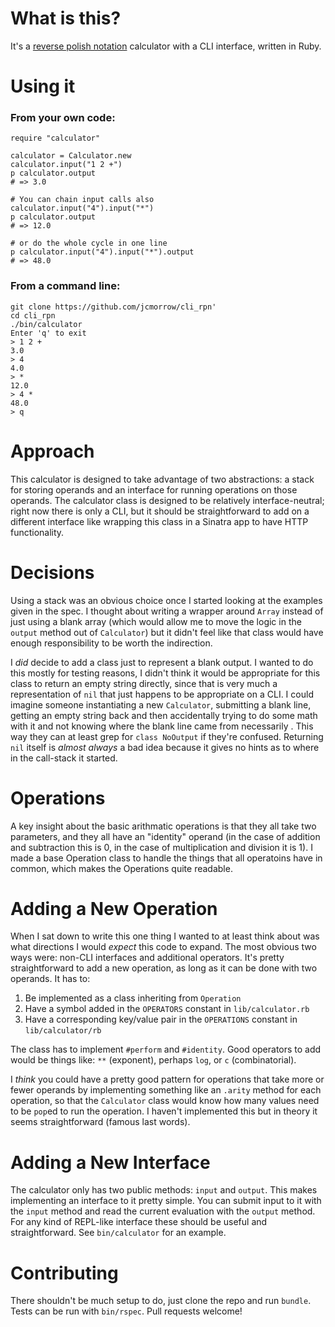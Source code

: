 # What is this?

It's a [reverse polish
notation](https://en.wikipedia.org/wiki/Reverse_Polish_notation) calculator with
a CLI interface, written in Ruby.

# Using it

### From your own code:

``` #ruby
require "calculator"

calculator = Calculator.new
calculator.input("1 2 +")
p calculator.output
# => 3.0

# You can chain input calls also
calculator.input("4").input("*")
p calculator.output
# => 12.0

# or do the whole cycle in one line
p calculator.input("4").input("*").output
# => 48.0
```

### From a command line:

``` #bash
git clone https://github.com/jcmorrow/cli_rpn'
cd cli_rpn
./bin/calculator
Enter 'q' to exit
> 1 2 +
3.0
> 4
4.0
> *
12.0
> 4 *
48.0
> q
```

# Approach

This calculator is designed to take advantage of two abstractions: a stack for
storing operands and an interface for running operations on those operands. The
calculator class is designed to be relatively interface-neutral; right now there
is only a CLI, but it should be straightforward to add on a different interface
like wrapping this class in a Sinatra app to have HTTP functionality.

# Decisions

Using a stack was an obvious choice once I started looking at the examples given
in the spec. I thought about writing a wrapper around `Array` instead of just
using a blank array (which would allow me to move the logic in the `output`
method out of `Calculator`) but it didn't feel like that class would have enough
responsibility to be worth the indirection.

I *did* decide to add a class just to represent a blank output. I wanted to do
this mostly for testing reasons, I didn't think it would be appropriate for this
class to return an empty string directly, since that is very much a
representation of `nil` that just happens to be appropriate on a CLI. I could
imagine someone instantiating a new `Calculator`, submitting a blank line,
getting an empty string back and then accidentally trying to do some math with
it and not knowing where the blank line came from necessarily . This way they
can at least grep for `class NoOutput` if they're confused. Returning `nil`
itself is *almost always* a bad idea because it gives no hints as to
where in the call-stack it started.

# Operations

A key insight about the basic arithmatic operations is that they all take two
parameters, and they all have an "identity" operand (in the case of addition
and subtraction this is 0, in the case of multiplication and division it is 1).
I made a base Operation class to handle the things that all operatoins have in
common, which makes the Operations quite readable.

# Adding a New Operation

When I sat down to write this one thing I wanted to at least think about was
what directions I would *expect* this code to expand. The most obvious two ways
were: non-CLI interfaces and additional operators. It's pretty straightforward
to add a new operation, as long as it can be done with two operands. It has to:

1) Be implemented as a class inheriting from `Operation`
2) Have a symbol added in the `OPERATORS` constant in `lib/calculator.rb`
3) Have a corresponding key/value pair in the `OPERATIONS` constant in
`lib/calculator/rb`

The class has to implement `#perform` and `#identity`. Good operators to add
would be things like: `**` (exponent), perhaps `log`, or `c` (combinatorial).

I *think* you could have a pretty good pattern for operations that take
more or fewer operands by implementing something like an `.arity` method for
each operation, so that the `Calculator` class would know how many values need
to be `pop`ed to run the operation. I haven't implemented this but in theory it
seems straightforward (famous last words).

# Adding a New Interface

The calculator only has two public methods: `input` and `output`. This makes
implementing an interface to it pretty simple. You can submit input to it with
the `input` method and read the current evaluation with the `output` method. For
any kind of REPL-like interface these should be useful and straightforward. See
`bin/calculator` for an example.

# Contributing

There shouldn't be much setup to do, just clone the repo and run `bundle`. Tests
can be run with `bin/rspec`. Pull requests welcome!
